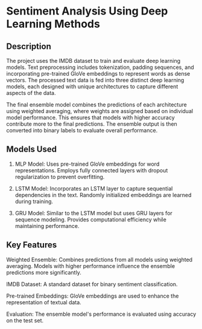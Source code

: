 # Sentiment Analysis Using Deep Learning Methods
**Description**
----------------------
The project uses the IMDB dataset to train and evaluate deep learning models. Text preprocessing includes tokenization, padding sequences, and incorporating pre-trained GloVe embeddings to represent words as dense vectors. The processed text data is fed into three distinct deep learning models, each designed with unique architectures to capture different aspects of the data.

The final ensemble model combines the predictions of each architecture using weighted averaging, where weights are assigned based on individual model performance. This ensures that models with higher accuracy contribute more to the final predictions. The ensemble output is then converted into binary labels to evaluate overall performance.

**Models Used**
-------------------
1. MLP Model:
Uses pre-trained GloVe embeddings for word representations.
Employs fully connected layers with dropout regularization to prevent overfitting.

2. LSTM Model:
Incorporates an LSTM layer to capture sequential dependencies in the text.
Randomly initialized embeddings are learned during training.

3. GRU Model:
Similar to the LSTM model but uses GRU layers for sequence modeling.
Provides computational efficiency while maintaining performance.

**Key Features**
-----------------------------------

Weighted Ensemble: Combines predictions from all models using weighted averaging. Models with higher performance influence the ensemble predictions more significantly.

IMDB Dataset: A standard dataset for binary sentiment classification.

Pre-trained Embeddings: GloVe embeddings are used to enhance the representation of textual data.

Evaluation: The ensemble model's performance is evaluated using accuracy on the test set.
